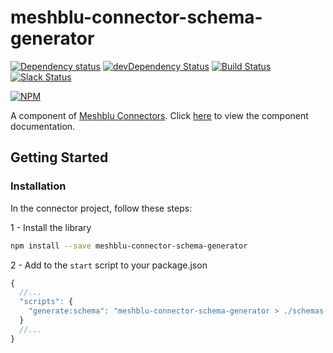 # meshblu-connector-schema-generator

[![Dependency status](http://img.shields.io/david/octoblu/meshblu-connector-schema-generator.svg?style=flat)](https://david-dm.org/octoblu/meshblu-connector-schema-generator)
[![devDependency Status](http://img.shields.io/david/dev/octoblu/meshblu-connector-schema-generator.svg?style=flat)](https://david-dm.org/octoblu/meshblu-connector-schema-generator#info=devDependencies)
[![Build Status](http://img.shields.io/travis/octoblu/meshblu-connector-schema-generator.svg?style=flat&branch=master)](https://travis-ci.org/octoblu/meshblu-connector-schema-generator)
[![Slack Status](http://community-slack.octoblu.com/badge.svg)](http://community-slack.octoblu.com)

[![NPM](https://nodei.co/npm/meshblu-connector-schema-generator.svg?style=flat)](https://npmjs.org/package/meshblu-connector-schema-generator)

A component of [Meshblu Connectors](https://meshblu-connectors.readme.io). Click [here](https://meshblu-connectors.readme.io/docs/connector-schema-generator) to view the component documentation.

## Getting Started

### Installation

In the connector project, follow these steps:

1 - Install the library

```bash
npm install --save meshblu-connector-schema-generator
```

2 - Add to the `start` script to your package.json

```js
{
  //...
  "scripts": {
    "generate:schema": "meshblu-connector-schema-generator > ./schemas.json"
  }
  //...
}
```
